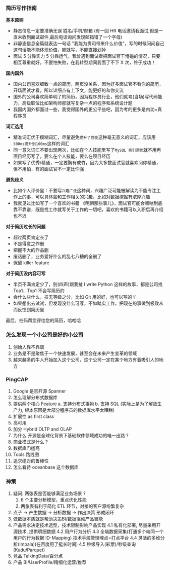 ### 简历写作指南

__基本原则__
* 静态信息一定要准确无误 姓名/手机/邮箱 (有一回 HR 电话邀请我面试,但是一直未收到面试邮件,最后电话询问发现邮箱错了一个字母)
* 非静态信息全篇就表达一句话 "我能为贵司带来什么价值"，写的时候问问自己这句话能不能体现价值，能就写，不能直接划掉
* 面试 5 分靠实力 5 分靠运气，我曾遇到面试者把面试官干懵逼的情况，只要相互尊重就好，不要怕失败，在我转型期间我面了不下 X 次，终于成功！

__国内国外__
* 国内公司喜欢细致一点的简历，两页没关系，因为好多面试官不看你的简历，开场面试才看，所以详细点有上下文，能更好的和你交流
* 国外的公司喜欢简单明了的简历，因为程序员行业，他们就考(当场)写代码能力，高级职位比如架构师那就写复杂一点的程序和系统设计题
* 我国内国外都面过一些，我觉得国外的更公平些吧，因为考的更多是内功=真程序员

__词汇选用__
* 精准词汇优于模糊词汇，尽量避免`提升了性能`这种毫无意义的词汇，应该用 `500ms提升到100ms`这样的词汇
* 同一意义词汇不要出现两次，比如在个人技能里写了`MySQL 索引调优`就不用再项目经历写了，要么在个人技能，要么在项目经历
* 如果写了优秀/精通，一定要胸有成竹，因为大多数面试官就喜欢问你精通，但不用怕，有的面试官不一定比你强

__避免歧义__
* 比如个人评价里：不要写`兴趣广泛`这种词，兴趣广泛可能被解读为不能专注工作上的事，可以具体些和工作相关的兴趣，比如对数据挖掘有浓厚兴趣
* 我就见过比如写了一个喜欢的书籍 《明朝那些事儿》，面试官可能会嘀咕到底靠不靠谱，既是找工作就写关于工作的一切吧，喜欢的书籍可以入职后再介绍也不迟

__对于简历过长的问题__
* 超过两页肯定长了
* 不是得意之作删
* 把握不大的作品删
* 废话删了，业务爱好什么的乱七八糟的全删了
* 保留 killer feature

__对于简历没内容可写__
* 半页不满肯定少了，别(四声)跟我扯 I write Python 这样的故事，都是公司找Top1，Top1 不会写简历的
* 会什么些什么，技无等级之分，比如 Git 用的好，也可以写的丫
* 如果想出去试试，但发现没什么可写，不如踏实工作，把现在的事做到极致从而反馈到简历里


最后，扫码帮您评估您的简历，哈哈哈

### 怎么发现一个小公司是好的小公司
1. 创始人靠不靠谱
3. 业务是不是聚焦于一个快速发展，甚至会在未来产生变革的领域
4. 越来越多的牛人开始加入这个公司，这个公司一定在某个地方有着吸引人的地方


### PingCAP
1. Google 是否开源 Spanner
2. 怎么理解分布式数据库
3. 提供两个核心 Feature a. 支持分布式事物 b. 支持 SQL (实际上是为了解放生产力, 根本原因是大部分程序员的数据库水平太糟糕)
4. 扩展性 as first class
5. 高可用
6. 加分 Hybrid OLTP and OLAP
7. 为什么 开源是全球化背景下基础软件领域成功的唯一出路 ?
8. 商业模式是什么 ?
9. 数据库门槛高
10. Tools 路线图
11. 追求绝对的鲁棒性
12. 怎么看待 oceanbase 这个数据库

### 神策
1. 疑问: 两张表是否能够满足业务场景 ? 
    1. 6 个主要分析模型，重点优化性能
    2. 两张表有利于简化 ETL 环节，对接的客户源纷繁复杂
2. 点子 -> 产生数据 -> 分析数据 -> 作出决策 形成闭环
3. 做数据本质就是帮助决策BI/数据驱动产品智能
4. 产品需求决定技术选型，技术限制影响产品实现
    4.1 私有化部署, 尽量采用开源技术, 提供明细数据
    4.2 用户行为分析
    4.3 全端数据采集(打通多个端同一个用户的行为数据 ID-Mapping) 技术手段管理埋点=打点平台
    4.4 灵活的多维分析(Impala)(在百度用了挺长时间)
    4.5 秒级导入(彩票)/秒级查询(Kudu/Parquet)
6. 竞品 TalkingData/百分点
7. 产品 BI/UserProfile/精细化运营/推荐
